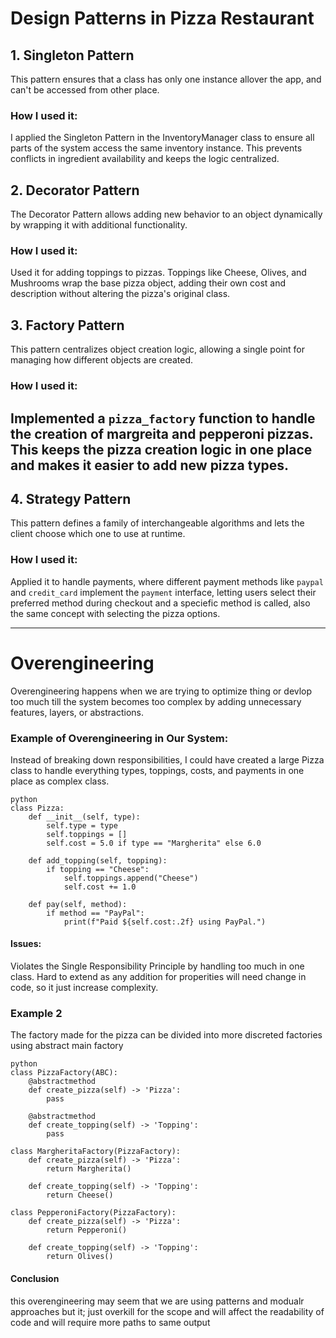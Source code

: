 # Design Patterns in Pizza Restaurant
## 1. Singleton Pattern
This pattern ensures that a class has only one instance allover the app, and can't be accessed from other place.

### How I used it:
I applied the Singleton Pattern in the InventoryManager class to ensure all parts of the system access the same inventory instance. This prevents conflicts in ingredient availability and keeps the logic centralized.

## 2. Decorator Pattern

The Decorator Pattern allows adding new behavior to an object dynamically by wrapping it with additional functionality.

### How I used it:
Used it  for adding toppings to pizzas. Toppings like Cheese, Olives, and Mushrooms wrap the base pizza object, adding their own cost and description without altering the pizza's original class.

## 3. Factory Pattern
This pattern centralizes object creation logic, allowing a single point for managing how different objects are created.

### How I used it:
Implemented a `pizza_factory` function to handle the creation of margreita and pepperoni pizzas. This keeps the pizza creation logic in one place and makes it easier to add new pizza types.
---
## 4. Strategy Pattern
This pattern defines a family of interchangeable algorithms and lets the client choose which one to use at runtime.

### How I used it:
Applied it to handle payments, where different payment methods like `paypal` and `credit_card` implement the `payment` interface, letting users select their preferred method during checkout and a speciefic method is called, also the same concept with selecting the pizza options. 

---
# Overengineering
Overengineering happens when we are trying to optimize thing or devlop too much 
till the system becomes too complex by adding unnecessary features, layers, or abstractions.

### Example of Overengineering in Our System:
Instead of breaking down responsibilities, I could have created a large Pizza class to handle everything types, toppings, costs, and payments in one place as complex class.

```
python
class Pizza:
    def __init__(self, type):
        self.type = type
        self.toppings = []
        self.cost = 5.0 if type == "Margherita" else 6.0

    def add_topping(self, topping):
        if topping == "Cheese":
            self.toppings.append("Cheese")
            self.cost += 1.0

    def pay(self, method):
        if method == "PayPal":
            print(f"Paid ${self.cost:.2f} using PayPal.")
```
#### Issues:
Violates the Single Responsibility Principle by handling too much in one class.
Hard to extend as any addition for properities will need change in code, so it just increase complexity.

### Example 2
The factory made for the pizza can be divided into more discreted factories using abstract main factory
```
python 
class PizzaFactory(ABC):
    @abstractmethod
    def create_pizza(self) -> 'Pizza':
        pass

    @abstractmethod
    def create_topping(self) -> 'Topping':
        pass

class MargheritaFactory(PizzaFactory):
    def create_pizza(self) -> 'Pizza':
        return Margherita()

    def create_topping(self) -> 'Topping':
        return Cheese()

class PepperoniFactory(PizzaFactory):
    def create_pizza(self) -> 'Pizza':
        return Pepperoni()

    def create_topping(self) -> 'Topping':
        return Olives()
```


#### Conclusion
this overengineering may seem that we are using patterns and modualr approaches but it; just overkill for the scope and will affect the readability of code and will require more paths to same output 
